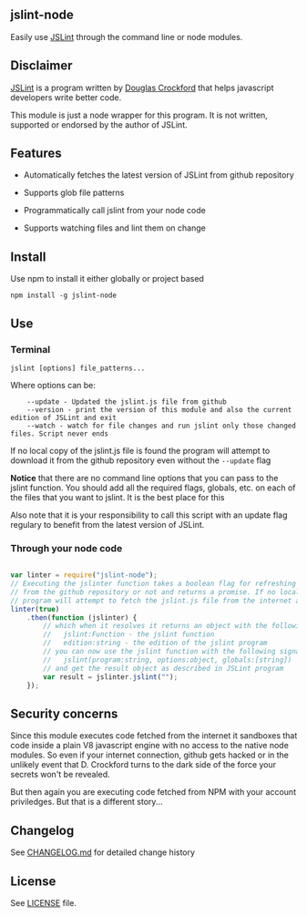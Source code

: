 ## jslint-node

Easily use [JSLint](http://jslint.com/) through the command line or node modules.

## Disclaimer

[JSLint](http://jslint.com/) is a program written by [Douglas Crockford](http://www.crockford.com/) that helps javascript developers write better code.

This module is just a node wrapper for this program. It is not written, supported or endorsed by the author of JSLint.

## Features

* Automatically fetches the latest version of JSLint from github repository

* Supports glob file patterns

* Programmatically call jslint from your node code

* Supports watching files and lint them on change

## Install

Use npm to install it either globally or project based

```
npm install -g jslint-node
```

## Use

### Terminal

```
jslint [options] file_patterns...
```

Where options can be:

```
    --update - Updated the jslint.js file from github
    --version - print the version of this module and also the current edition of JSLint and exit
    --watch - watch for file changes and run jslint only those changed files. Script never ends
```

If no local copy of the jslint.js file is found the program will attempt to download it from the github repository even without the `--update` flag

**Notice** that there are no command line options that you can pass to the jslint function. You should add all the required flags, globals, etc. on each of the files that you want to jslint. It is the best place for this

Also note that it is your responsibility to call this script with an update flag regulary to benefit from the latest version of JSLint.

### Through your node code

```javascript

var linter = require("jslint-node");
// Executing the jslinter function takes a boolean flag for refreshing the local jslint.js file
// from the github repository or not and returns a promise. If no local jslint.js file is found the
// program will attempt to fetch the jslint.js file from the internet anyway
linter(true)
    .then(function (jslinter) {
        // which when it resolves it returns an object with the following properties:
        //   jslint:Function - the jslint function
        //   edition:string - the edition of the jslint program
        // you can now use the jslint function with the following signature:
        //   jslint(program:string, options:object, globals:[string])
        // and get the result object as described in JSLint program
        var result = jslinter.jslint("");
    });

```

## Security concerns

Since this module executes code fetched from the internet it sandboxes that code inside a plain V8 javascript engine with no access to the native node modules. So even if your internet connection, github gets hacked or in the unlikely event that D. Crockford turns to the dark side of the force your secrets won't be revealed.

But then again you are executing code fetched from NPM with your account priviledges. But that is a different story...

## Changelog

See [CHANGELOG.md](CHANGELOG.md) for detailed change history

## License

See [LICENSE](LICENSE) file.
